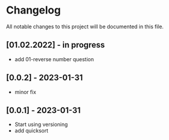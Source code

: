 # Changelog

All notable changes to this project will be documented in this file.

## [01.02.2022] - in progress

- add 01-reverse number question

## [0.0.2] - 2023-01-31
- minor fix

## [0.0.1] - 2023-01-31

- Start using versioning
- add quicksort